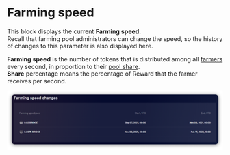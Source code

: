# Farming speed

This block displays the current **Farming speed**. \
Recall that farming pool administrators can change the speed, so the history of changes to this parameter is also displayed here.&#x20;

**Farming speed** is the number of tokens that is distributed among all [farmers ](../../../getting-started/roles.md#farmers)every second, in proportion to their [pool share](farming-perfomance-and-balances.md). \
**Share** percentage means the percentage of Reward that the farmer receives per second.

![](<../../../../.gitbook/assets/image (119).png>)
